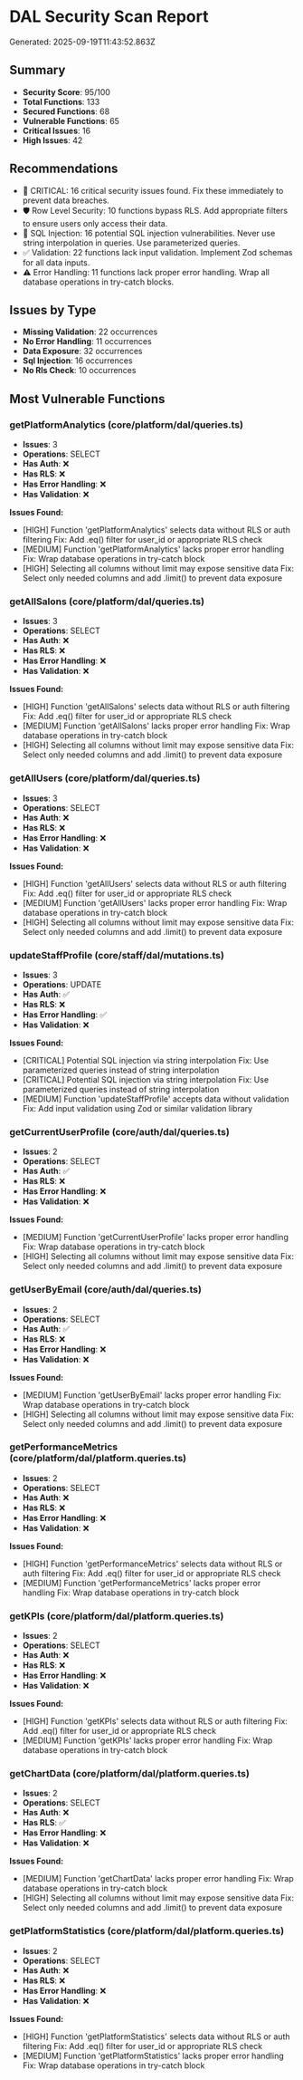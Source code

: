# DAL Security Scan Report

Generated: 2025-09-19T11:43:52.863Z

## Summary

- **Security Score**: 95/100
- **Total Functions**: 133
- **Secured Functions**: 68
- **Vulnerable Functions**: 65
- **Critical Issues**: 16
- **High Issues**: 42

## Recommendations

- 🚨 CRITICAL: 16 critical security issues found. Fix these immediately to prevent data breaches.
- 🛡️ Row Level Security: 10 functions bypass RLS. Add appropriate filters to ensure users only access their data.
- 💉 SQL Injection: 16 potential SQL injection vulnerabilities. Never use string interpolation in queries. Use parameterized queries.
- ✅ Validation: 22 functions lack input validation. Implement Zod schemas for all data inputs.
- ⚠️ Error Handling: 11 functions lack proper error handling. Wrap all database operations in try-catch blocks.

## Issues by Type

- **Missing Validation**: 22 occurrences
- **No Error Handling**: 11 occurrences
- **Data Exposure**: 32 occurrences
- **Sql Injection**: 16 occurrences
- **No Rls Check**: 10 occurrences

## Most Vulnerable Functions

### getPlatformAnalytics (core/platform/dal/queries.ts)
- **Issues**: 3
- **Operations**: SELECT
- **Has Auth**: ❌
- **Has RLS**: ❌
- **Has Error Handling**: ❌
- **Has Validation**: ❌

**Issues Found:**
- [HIGH] Function 'getPlatformAnalytics' selects data without RLS or auth filtering
  Fix: Add .eq() filter for user_id or appropriate RLS check
- [MEDIUM] Function 'getPlatformAnalytics' lacks proper error handling
  Fix: Wrap database operations in try-catch block
- [HIGH] Selecting all columns without limit may expose sensitive data
  Fix: Select only needed columns and add .limit() to prevent data exposure

### getAllSalons (core/platform/dal/queries.ts)
- **Issues**: 3
- **Operations**: SELECT
- **Has Auth**: ❌
- **Has RLS**: ❌
- **Has Error Handling**: ❌
- **Has Validation**: ❌

**Issues Found:**
- [HIGH] Function 'getAllSalons' selects data without RLS or auth filtering
  Fix: Add .eq() filter for user_id or appropriate RLS check
- [MEDIUM] Function 'getAllSalons' lacks proper error handling
  Fix: Wrap database operations in try-catch block
- [HIGH] Selecting all columns without limit may expose sensitive data
  Fix: Select only needed columns and add .limit() to prevent data exposure

### getAllUsers (core/platform/dal/queries.ts)
- **Issues**: 3
- **Operations**: SELECT
- **Has Auth**: ❌
- **Has RLS**: ❌
- **Has Error Handling**: ❌
- **Has Validation**: ❌

**Issues Found:**
- [HIGH] Function 'getAllUsers' selects data without RLS or auth filtering
  Fix: Add .eq() filter for user_id or appropriate RLS check
- [MEDIUM] Function 'getAllUsers' lacks proper error handling
  Fix: Wrap database operations in try-catch block
- [HIGH] Selecting all columns without limit may expose sensitive data
  Fix: Select only needed columns and add .limit() to prevent data exposure

### updateStaffProfile (core/staff/dal/mutations.ts)
- **Issues**: 3
- **Operations**: UPDATE
- **Has Auth**: ✅
- **Has RLS**: ❌
- **Has Error Handling**: ✅
- **Has Validation**: ❌

**Issues Found:**
- [CRITICAL] Potential SQL injection via string interpolation
  Fix: Use parameterized queries instead of string interpolation
- [CRITICAL] Potential SQL injection via string interpolation
  Fix: Use parameterized queries instead of string interpolation
- [MEDIUM] Function 'updateStaffProfile' accepts data without validation
  Fix: Add input validation using Zod or similar validation library

### getCurrentUserProfile (core/auth/dal/queries.ts)
- **Issues**: 2
- **Operations**: SELECT
- **Has Auth**: ✅
- **Has RLS**: ❌
- **Has Error Handling**: ❌
- **Has Validation**: ❌

**Issues Found:**
- [MEDIUM] Function 'getCurrentUserProfile' lacks proper error handling
  Fix: Wrap database operations in try-catch block
- [HIGH] Selecting all columns without limit may expose sensitive data
  Fix: Select only needed columns and add .limit() to prevent data exposure

### getUserByEmail (core/auth/dal/queries.ts)
- **Issues**: 2
- **Operations**: SELECT
- **Has Auth**: ✅
- **Has RLS**: ❌
- **Has Error Handling**: ❌
- **Has Validation**: ❌

**Issues Found:**
- [MEDIUM] Function 'getUserByEmail' lacks proper error handling
  Fix: Wrap database operations in try-catch block
- [HIGH] Selecting all columns without limit may expose sensitive data
  Fix: Select only needed columns and add .limit() to prevent data exposure

### getPerformanceMetrics (core/platform/dal/platform.queries.ts)
- **Issues**: 2
- **Operations**: SELECT
- **Has Auth**: ❌
- **Has RLS**: ❌
- **Has Error Handling**: ❌
- **Has Validation**: ❌

**Issues Found:**
- [HIGH] Function 'getPerformanceMetrics' selects data without RLS or auth filtering
  Fix: Add .eq() filter for user_id or appropriate RLS check
- [MEDIUM] Function 'getPerformanceMetrics' lacks proper error handling
  Fix: Wrap database operations in try-catch block

### getKPIs (core/platform/dal/platform.queries.ts)
- **Issues**: 2
- **Operations**: SELECT
- **Has Auth**: ❌
- **Has RLS**: ❌
- **Has Error Handling**: ❌
- **Has Validation**: ❌

**Issues Found:**
- [HIGH] Function 'getKPIs' selects data without RLS or auth filtering
  Fix: Add .eq() filter for user_id or appropriate RLS check
- [MEDIUM] Function 'getKPIs' lacks proper error handling
  Fix: Wrap database operations in try-catch block

### getChartData (core/platform/dal/platform.queries.ts)
- **Issues**: 2
- **Operations**: SELECT
- **Has Auth**: ❌
- **Has RLS**: ✅
- **Has Error Handling**: ❌
- **Has Validation**: ❌

**Issues Found:**
- [MEDIUM] Function 'getChartData' lacks proper error handling
  Fix: Wrap database operations in try-catch block
- [HIGH] Selecting all columns without limit may expose sensitive data
  Fix: Select only needed columns and add .limit() to prevent data exposure

### getPlatformStatistics (core/platform/dal/platform.queries.ts)
- **Issues**: 2
- **Operations**: SELECT
- **Has Auth**: ❌
- **Has RLS**: ❌
- **Has Error Handling**: ❌
- **Has Validation**: ❌

**Issues Found:**
- [HIGH] Function 'getPlatformStatistics' selects data without RLS or auth filtering
  Fix: Add .eq() filter for user_id or appropriate RLS check
- [MEDIUM] Function 'getPlatformStatistics' lacks proper error handling
  Fix: Wrap database operations in try-catch block
